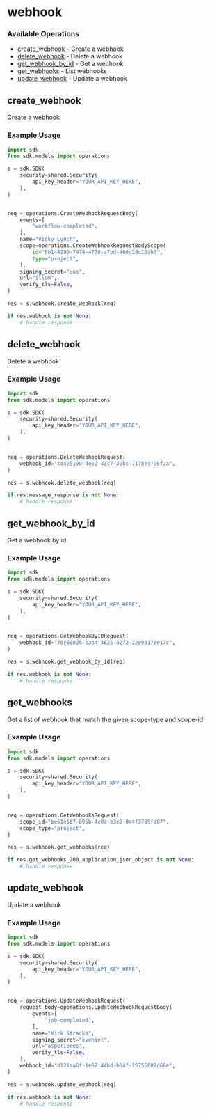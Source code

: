 # webhook

### Available Operations

* [create_webhook](#create_webhook) - Create a webhook
* [delete_webhook](#delete_webhook) - Delete a webhook
* [get_webhook_by_id](#get_webhook_by_id) - Get a webhook
* [get_webhooks](#get_webhooks) - List webhooks
* [update_webhook](#update_webhook) - Update a webhook

## create_webhook

Create a webhook

### Example Usage

```python
import sdk
from sdk.models import operations

s = sdk.SDK(
    security=shared.Security(
        api_key_header="YOUR_API_KEY_HERE",
    ),
)


req = operations.CreateWebhookRequestBody(
    events=[
        "workflow-completed",
    ],
    name="Vicky Lynch",
    scope=operations.CreateWebhookRequestBodyScope(
        id="6b144290-7474-4778-a7bd-466d28c10ab3",
        type="project",
    ),
    signing_secret="quo",
    url="illum",
    verify_tls=False,
)

res = s.webhook.create_webhook(req)

if res.webhook is not None:
    # handle response
```

## delete_webhook

Delete a webhook

### Example Usage

```python
import sdk
from sdk.models import operations

s = sdk.SDK(
    security=shared.Security(
        api_key_header="YOUR_API_KEY_HERE",
    ),
)


req = operations.DeleteWebhookRequest(
    webhook_id="ca425190-4e52-43c7-a0bc-7178e4796f2a",
)

res = s.webhook.delete_webhook(req)

if res.message_response is not None:
    # handle response
```

## get_webhook_by_id

Get a webhook by id.

### Example Usage

```python
import sdk
from sdk.models import operations

s = sdk.SDK(
    security=shared.Security(
        api_key_header="YOUR_API_KEY_HERE",
    ),
)


req = operations.GetWebhookByIDRequest(
    webhook_id="70c68828-2aa4-4825-a2f2-22e9817ee17c",
)

res = s.webhook.get_webhook_by_id(req)

if res.webhook is not None:
    # handle response
```

## get_webhooks

Get a list of webhook that match the given scope-type and scope-id

### Example Usage

```python
import sdk
from sdk.models import operations

s = sdk.SDK(
    security=shared.Security(
        api_key_header="YOUR_API_KEY_HERE",
    ),
)


req = operations.GetWebhooksRequest(
    scope_id="be61e6b7-b95b-4c0a-b3c2-0c4f3789fd87",
    scope_type="project",
)

res = s.webhook.get_webhooks(req)

if res.get_webhooks_200_application_json_object is not None:
    # handle response
```

## update_webhook

Update a webhook

### Example Usage

```python
import sdk
from sdk.models import operations

s = sdk.SDK(
    security=shared.Security(
        api_key_header="YOUR_API_KEY_HERE",
    ),
)


req = operations.UpdateWebhookRequest(
    request_body=operations.UpdateWebhookRequestBody(
        events=[
            "job-completed",
        ],
        name="Kirk Stracke",
        signing_secret="eveniet",
        url="asperiores",
        verify_tls=False,
    ),
    webhook_id="d121aa6f-1e67-44bd-b04f-15756082d68e",
)

res = s.webhook.update_webhook(req)

if res.webhook is not None:
    # handle response
```
